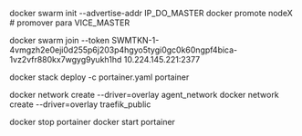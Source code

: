 docker swarm init --advertise-addr IP_DO_MASTER
docker promote nodeX # promover para VICE_MASTER

docker swarm join --token SWMTKN-1-4vmgzh2e0eji0d255p6j203p4hgyo5tygi0gc0k60ngpf4bica-1vz2vfr880kx7wgyg9yukh1hd 10.224.145.221:2377

docker stack deploy -c portainer.yaml portainer

docker network create --driver=overlay agent_network
docker network create --driver=overlay traefik_public

docker stop portainer
docker start portainer


